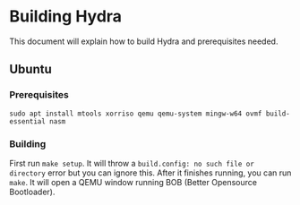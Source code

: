 # Building Hydra
This document will explain how to build Hydra and prerequisites needed.

## Ubuntu
### Prerequisites
`sudo apt install mtools xorriso qemu qemu-system mingw-w64 ovmf build-essential nasm`
### Building
First run `make setup`. It will throw a `build.config: no such file or directory` error but you can ignore this. After it finishes running, you can run `make`. It will open a QEMU window running BOB (Better Opensource Bootloader).